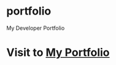 # portfolio
My Developer Portfolio
# Visit to [My Portfolio](https://iamarghamallick.github.io/portfolio/)
